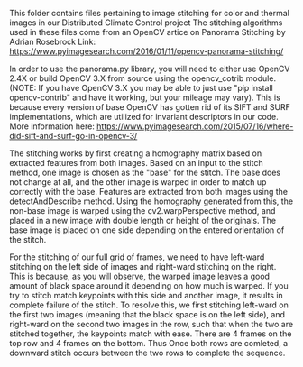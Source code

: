 This folder contains files pertaining to image stitching for color and thermal images in our Distributed Climate Control project
The stitching algorithms used in these files come from an OpenCV artice on Panorama Stitching by Adrian Rosebrock
Link: https://www.pyimagesearch.com/2016/01/11/opencv-panorama-stitching/

In order to use the panorama.py library, you will need to either use OpenCV 2.4X or build OpenCV 3.X from source using the opencv_cotrib module. (NOTE: If you have OpenCV 3.X you may be able to just use "pip install opencv-contrib" and have it working, but your mileage may vary). This is because every version of base OpenCV has gotten rid of its SIFT and SURF implementations, which are utilized for invariant descriptors in our code. More information here: https://www.pyimagesearch.com/2015/07/16/where-did-sift-and-surf-go-in-opencv-3/

The stitching works by first creating a homography matrix based on extracted features from both images. Based on an input to the stitch method, one image is chosen as the "base" for the stitch. The base does not change at all, and the other image is warped in order to match up correctly with the base. Features are extracted from both images using the detectAndDescribe method. Using the homography generated from this, the non-base image is warped using the cv2.warpPerspective method, and placed in a new image with double length or height of the originals. The base image is placed on one side depending on the entered orientation of the stitch.

For the stitching of our full grid of frames, we need to have left-ward stitching on the left side of images and right-ward stitching on the right. This is because, as you will observe, the warped image leaves a good amount of black space around it depending on how much is warped. If you try to stitch match keypoints with this side and another image, it results in complete failure of the stitch. To resolve this, we first stitching left-ward on the first two images (meaning that the black space is on the left side), and right-ward on the second two images in the row, such that when the two are stitched together, the keypoints match with ease. There are 4 frames on the top row and 4 frames on the bottom. Thus Once both rows are comleted, a downward stitch occurs between the two rows to complete the sequence.